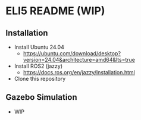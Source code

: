 # ELI5 README (WIP)

## Installation

- Install Ubuntu 24.04
  - <https://ubuntu.com/download/desktop?version=24.04&architecture=amd64&lts=true>
- Install ROS2 (jazzy)
  - <https://docs.ros.org/en/jazzy/Installation.html>
- Clone this repository

## Gazebo Simulation

- WIP
